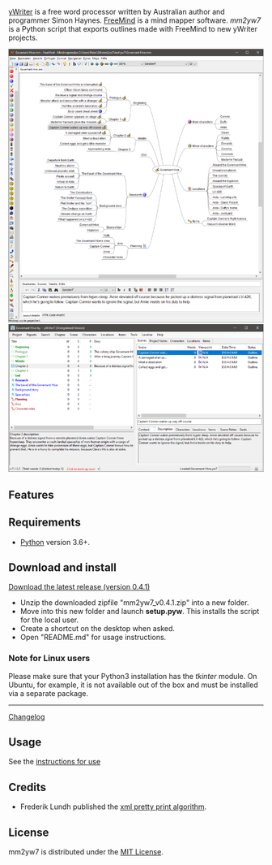 [yWriter](http://spacejock.com/yWriter7.html) is a free word processor written by Australian author and programmer Simon Haynes. 
[FreeMind](https://freemind.sourceforge.net/wiki/index.php/Main_Page) is a mind mapper software. *mm2yw7* is a Python script that exports outlines made with FreeMind to new yWriter projects.

![Screenshot: Example](Screenshots/freemind01.png)
![Screenshot: Example](Screenshots/ywriter01.png)

## Features

 
## Requirements

- [Python](https://www.python.org/) version 3.6+.


## Download and install

[Download the latest release (version 0.4.1)](https://raw.githubusercontent.com/peter88213/mm2yw7/main/dist/mm2yw7_v0.4.1.zip)

- Unzip the downloaded zipfile "mm2yw7_v0.4.1.zip" into a new folder.
- Move into this new folder and launch **setup.pyw**. This installs the script for the local user.
- Create a shortcut on the desktop when asked.
- Open "README.md" for usage instructions.

### Note for Linux users

Please make sure that your Python3 installation has the *tkinter* module. On Ubuntu, for example, it is not available out of the box and must be installed via a separate package. 

------------------------------------------------------------------

[Changelog](changelog)

## Usage

See the [instructions for use](usage)

## Credits

- Frederik Lundh published the [xml pretty print algorithm](http://effbot.org/zone/element-lib.htm#prettyprint).


## License

mm2yw7 is distributed under the [MIT License](http://www.opensource.org/licenses/mit-license.php).


 




